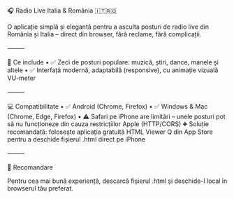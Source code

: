 🎧 Radio Live Italia & România 🇮🇹🇷🇴

O aplicație simplă și elegantă pentru a asculta posturi de radio live din România și Italia – direct din browser, fără reclame, fără complicații.

⸻

🎵 Ce include
	•	✅ Zeci de posturi populare: muzică, știri, dance, manele și altele
	•	✅ Interfață modernă, adaptabilă (responsive), cu animație vizuală VU-meter

⸻

💻 Compatibilitate
	•	✅ Android (Chrome, Firefox)
	•	✅ Windows & Mac (Chrome, Edge, Firefox)
	•	⚠️ Safari pe iPhone are limitări – unele posturi pot să nu funcționeze din cauza restricțiilor Apple (HTTP/CORS)
➕ Soluție recomandată: folosește aplicația gratuită HTML Viewer Q din App Store pentru a deschide fișierul .html direct pe iPhone

⸻

🔽 Recomandare

Pentru cea mai bună experiență, descarcă fișierul .html și deschide-l local în browserul tău preferat.
